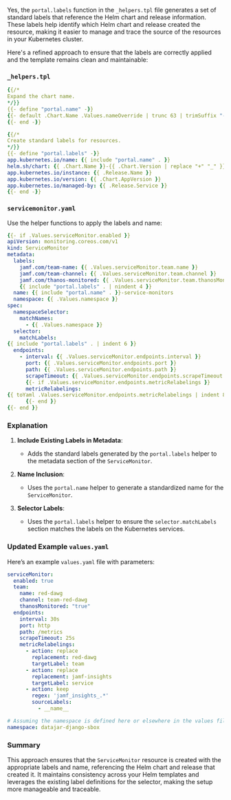 Yes, the `portal.labels` function in the `_helpers.tpl` file generates a set of standard labels that reference the Helm chart and release information. These labels help identify which Helm chart and release created the resource, making it easier to manage and trace the source of the resources in your Kubernetes cluster.

Here's a refined approach to ensure that the labels are correctly applied and the template remains clean and maintainable:

### `_helpers.tpl`

```yaml
{{/*
Expand the chart name.
*/}}
{{- define "portal.name" -}}
{{- default .Chart.Name .Values.nameOverride | trunc 63 | trimSuffix "-" -}}
{{- end -}}

{{/*
Create standard labels for resources.
*/}}
{{- define "portal.labels" -}}
app.kubernetes.io/name: {{ include "portal.name" . }}
helm.sh/chart: {{ .Chart.Name }}-{{ .Chart.Version | replace "+" "_" }}
app.kubernetes.io/instance: {{ .Release.Name }}
app.kubernetes.io/version: {{ .Chart.AppVersion }}
app.kubernetes.io/managed-by: {{ .Release.Service }}
{{- end -}}
```

### `servicemonitor.yaml`

Use the helper functions to apply the labels and name:

```yaml
{{- if .Values.serviceMonitor.enabled }}
apiVersion: monitoring.coreos.com/v1
kind: ServiceMonitor
metadata:
  labels:
    jamf.com/team-name: {{ .Values.serviceMonitor.team.name }}
    jamf.com/team-channel: {{ .Values.serviceMonitor.team.channel }}
    jamf.com/thanos-monitored: {{ .Values.serviceMonitor.team.thanosMonitored }}
    {{ include "portal.labels" . | nindent 4 }}
  name: {{ include "portal.name" . }}-service-monitors
  namespace: {{ .Values.namespace }}
spec:
  namespaceSelector:
    matchNames:
      - {{ .Values.namespace }}
  selector:
    matchLabels:
{{ include "portal.labels" . | indent 6 }}
  endpoints:
    - interval: {{ .Values.serviceMonitor.endpoints.interval }}
      port: {{ .Values.serviceMonitor.endpoints.port }}
      path: {{ .Values.serviceMonitor.endpoints.path }}
      scrapeTimeout: {{ .Values.serviceMonitor.endpoints.scrapeTimeout }}
      {{- if .Values.serviceMonitor.endpoints.metricRelabelings }}
      metricRelabelings:
{{ toYaml .Values.serviceMonitor.endpoints.metricRelabelings | indent 8 }}
      {{- end }}
{{- end }}
```

### Explanation

1. **Include Existing Labels in Metadata**:
   - Adds the standard labels generated by the `portal.labels` helper to the metadata section of the `ServiceMonitor`.

2. **Name Inclusion**:
   - Uses the `portal.name` helper to generate a standardized name for the `ServiceMonitor`.

3. **Selector Labels**:
   - Uses the `portal.labels` helper to ensure the `selector.matchLabels` section matches the labels on the Kubernetes services.

### Updated Example `values.yaml`

Here’s an example `values.yaml` file with parameters:

```yaml
serviceMonitor:
  enabled: true
  team:
    name: red-dawg
    channel: team-red-dawg
    thanosMonitored: "true"
  endpoints:
    interval: 30s
    port: http
    path: /metrics
    scrapeTimeout: 25s
    metricRelabelings:
      - action: replace
        replacement: red-dawg
        targetLabel: team
      - action: replace
        replacement: jamf-insights
        targetLabel: service
      - action: keep
        regex: 'jamf_insights_.*'
        sourceLabels:
          - __name__

# Assuming the namespace is defined here or elsewhere in the values file
namespace: datajar-django-sbox
```

### Summary

This approach ensures that the `ServiceMonitor` resource is created with the appropriate labels and name, referencing the Helm chart and release that created it. It maintains consistency across your Helm templates and leverages the existing label definitions for the selector, making the setup more manageable and traceable.
